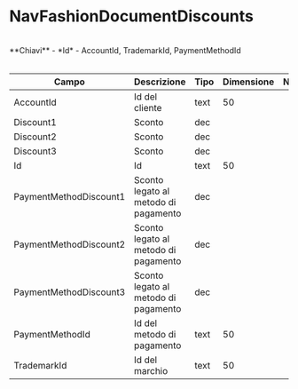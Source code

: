 # NavFashionDocumentDiscounts

<br>
**Chiavi**
- *Id*
- AccountId, TrademarkId, PaymentMethodId
<br><br>

| Campo | Descrizione | Tipo | Dimensione | Note |
| --- | --- | --- | --- | --- |
| AccountId | Id del cliente | text | 50 |  |
| Discount1 | Sconto | dec |  |  |
| Discount2 | Sconto | dec |  |  |
| Discount3 | Sconto | dec |  |  |
| Id | Id | text | 50 |  |
| PaymentMethodDiscount1 | Sconto legato al metodo di pagamento | dec |  |  |
| PaymentMethodDiscount2 | Sconto legato al metodo di pagamento | dec |  |  |
| PaymentMethodDiscount3 | Sconto legato al metodo di pagamento | dec |  |  |
| PaymentMethodId | Id del metodo di pagamento | text | 50 |  |
| TrademarkId | Id del marchio | text | 50 |  |

